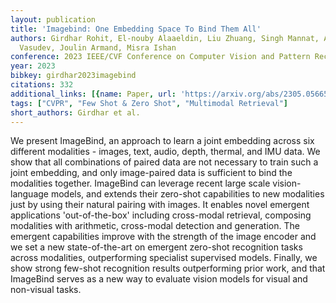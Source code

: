 ```yaml
---
layout: publication
title: 'Imagebind: One Embedding Space To Bind Them All'
authors: Girdhar Rohit, El-nouby Alaaeldin, Liu Zhuang, Singh Mannat, Alwala Kalyan
  Vasudev, Joulin Armand, Misra Ishan
conference: 2023 IEEE/CVF Conference on Computer Vision and Pattern Recognition (CVPR)
year: 2023
bibkey: girdhar2023imagebind
citations: 332
additional_links: [{name: Paper, url: 'https://arxiv.org/abs/2305.05665'}]
tags: ["CVPR", "Few Shot & Zero Shot", "Multimodal Retrieval"]
short_authors: Girdhar et al.
---
```

We present ImageBind, an approach to learn a joint embedding across six
different modalities - images, text, audio, depth, thermal, and IMU data. We
show that all combinations of paired data are not necessary to train such a
joint embedding, and only image-paired data is sufficient to bind the
modalities together. ImageBind can leverage recent large scale vision-language
models, and extends their zero-shot capabilities to new modalities just by
using their natural pairing with images. It enables novel emergent applications
'out-of-the-box' including cross-modal retrieval, composing modalities with
arithmetic, cross-modal detection and generation. The emergent capabilities
improve with the strength of the image encoder and we set a new
state-of-the-art on emergent zero-shot recognition tasks across modalities,
outperforming specialist supervised models. Finally, we show strong few-shot
recognition results outperforming prior work, and that ImageBind serves as a
new way to evaluate vision models for visual and non-visual tasks.